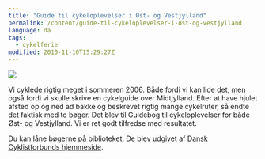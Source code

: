 ```yaml
---
title: "Guide til cykeloplevelser i Øst- og Vestjylland"
permalink: /content/guide-til-cykeloplevelser-i-øst-og-vestjylland
language: da
tags:
  - cykelferie
modified: 2010-11-10T15:29:27Z
---
```


![](https://larsolesen.dk/sites/larsolesen.dk/files/baggrundmedforsider_0.jpg)

Vi cyklede rigtig meget i sommeren 2006. Både fordi vi kan lide det, men også fordi vi skulle skrive en cykelguide over Midtjylland. Efter at have hjulet afsted op og ned ad bakke og beskrevet rigtig mange cykelruter, så endte det faktisk med to bøger. Det blev til Guidebog til cykeloplevelser for både Øst- og Vestjylland. Vi er ret godt tilfredse med resultatet.

Du kan låne bøgerne på biblioteket. De blev udgivet af [Dansk Cyklistforbunds hjemmeside](http://www.dcf.dk/).
